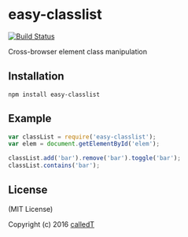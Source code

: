 # easy-classlist
[![Build Status](https://secure.travis-ci.org/calledT/easy-classlist.png?branch=master)](http://travis-ci.org/calledT/easy-classlist)

Cross-browser element class manipulation

## Installation

```
npm install easy-classlist
```

## Example

```js
var classList = require('easy-classlist');
var elem = document.getElementById('elem');

classList.add('bar').remove('bar').toggle('bar');
classList.contains('bar');
```

## License

(MIT License)

Copyright (c) 2016 [calledT](//calledt.com)
